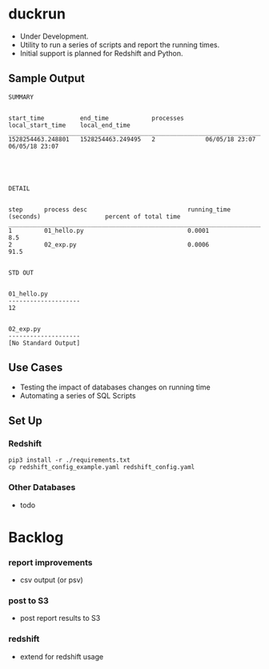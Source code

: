 # duckrun

- Under Development.
- Utility to run a series of scripts and report the running times.  
- Initial support is planned for Redshift and Python.

## Sample Output

````
SUMMARY


start_time          end_time            processes      local_start_time    local_end_time
_______________________________________________________________________________________________
1528254463.248801   1528254463.249495   2              06/05/18 23:07      06/05/18 23:07





DETAIL


step      process desc                            running_time (seconds)                  percent of total time
__________________________________________________________________________________________________________________________________
1         01_hello.py                             0.0001                                  8.5
2         02_exp.py                               0.0006                                  91.5


STD OUT


01_hello.py
--------------------
12


02_exp.py
--------------------
[No Standard Output]

````


## Use Cases

- Testing the impact of databases changes on running time
- Automating a series of SQL Scripts

## Set Up

### Redshift

    pip3 install -r ./requirements.txt
    cp redshift_config_example.yaml redshift_config.yaml

### Other Databases

- todo

# Backlog

### report improvements

- csv output (or psv)

### post to S3

- post report results to S3

### redshift

- extend for redshift usage

